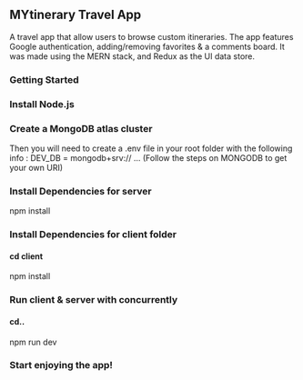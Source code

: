 ## MYtinerary Travel App

A travel app that allow users to browse custom itineraries. The app features Google authentication, adding/removing favorites & a comments board.
It was made using the MERN stack, and Redux as the UI data store.

### Getting Started

### Install Node.js

### Create a MongoDB atlas cluster
Then you will need to create a .env file in your root folder with the following info : DEV_DB = mongodb+srv:// ...
(Follow the steps on MONGODB to get your own URI)

### Install Dependencies for server

 npm install

### Install Dependencies for client folder

#### cd client
 npm install

### Run client & server with concurrently

#### cd..
npm run dev

### Start enjoying the app! 

